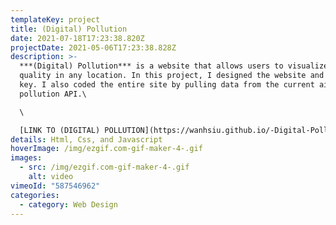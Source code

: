 ```yaml
---
templateKey: project
title: (Digital) Pollution
date: 2021-07-18T17:23:38.820Z
projectDate: 2021-05-06T17:23:38.828Z
description: >-
  ***(Digital) Pollution*** is a website that allows users to visualize the air
  quality in any location. In this project, I designed the website and visual
  key. I also coded the entire site by pulling data from the current air
  pollution API.\

  \

  [LINK TO (DIGITAL) POLLUTION](https://wanhsiu.github.io/-Digital-Pollution/)
details: Html, Css, and Javascript
hoverImage: /img/ezgif.com-gif-maker-4-.gif
images:
  - src: /img/ezgif.com-gif-maker-4-.gif
    alt: video
vimeoId: "587546962"
categories:
  - category: Web Design
---
```

